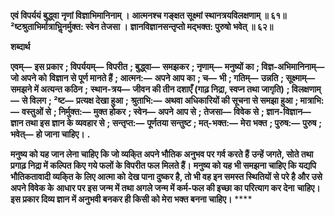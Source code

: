 **एवं विपर्ययं बुद्ध्वा नृणां विज्ञाभिमानिनाम् ।** **आत्मनश्च गङ्क्षत सूक्ष्मां स्थानत्रयविलक्षणाम् ॥ ६१॥** **²ष्टश्रुताभिर्मात्राभिॢनर्मुक्त: स्वेन तेजसा ।** **ज्ञानविज्ञानसन्तृप्तो मद्भक्त: पुरुषो भवेत् ॥ ६२॥** 

**शब्दार्थ** 

**एवम्—** **इस प्रकार** **; विपर्ययम्—** **विपरीत** **; बुद्ध्वा—** **समझकर** **; नृणाम्—** **मनुष्यों का** **; विज्ञ-अभिमानिनाम्—** **जो अपने को** **विज्ञान से पूर्ण मानते हैं** **; आत्मन:—** **अपने आप का** **; च—** **भी** **; गतिम्—** **उन्नति** **; सूक्ष्माम्—** **समझने में अत्यन्त कठिन** **;** **स्थान-त्रय—** **जीवन की तीन दशाएँ (गाढ़ निद्रा, स्वप्न तथा जागृति)** **; विलक्षणाम्—** **से विलग** **; ²ष्ट—** **प्रत्यक्ष देखा हुआ** **;** **श्रुताभि:—** **अथवा अधिकारियों की सूचना से समझा हुआ** **; मात्राभि:—** **वस्तुओं से** **; निर्मुक्त:—** **मुक्त होकर** **; स्वेन—** **अपने** **आप से** **; तेजसा—** **विवेक से** **; ज्ञान-विज्ञान—** **ज्ञान तथा इस ज्ञान के व्यवहार से** **; सन्तृप्त:—** **पूर्णतया सन्तुष्ट** **; मत्-भक्त:—** **मेरा भक्त** **; पुरुष:—** **पुरुष** **; भवेत्—** **हो जाना चाहिए।** **.** 

**मनुष्य को यह जान लेना चाहिए कि जो व्यकि्त अपने भौतिक अनुभव पर गर्व करते हैं** **उन्हें जगते, सोते तथा प्रगाढ़ निद्रा में कल्पित किए गये फलों के विपरीत फल मिलते हैं।** **मनुष्य को यह भी समझना चाहिए कि यद्यपि भौतिकतावादी व्यकि्त के लिए आत्मा को** **देख पाना दुष्कर है, तो भी वह इन समस्त स्थितियों से परे है और उसे अपने विवेक के** **आधार पर इस जन्म में तथा अगले जन्म में कर्म-फल की इच्छा का परित्याग कर देना** **चाहिए। इस प्रकार दिव्य ज्ञान में अनुभवी बनकर ही किसी को मेरा भक्त बनना चाहिए।** **** 